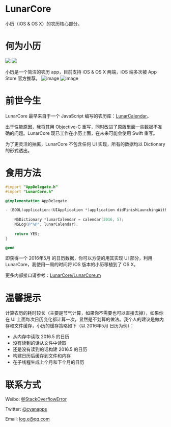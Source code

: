 # LunarCore
小历（iOS & OS X）的农历核心部分。

# 何为小历

<a href="https://itunes.apple.com/app/id1031088612">![](https://cdn.rawgit.com/cyanzhong/LunarCore/master/App_Store.svg)</a>
<a href="https://itunes.apple.com/app/id1114272557">![](https://cdn.rawgit.com/cyanzhong/LunarCore/master/Mac_App_Store.svg)</a>

小历是一个简洁的农历 app，目前支持 iOS & OS X 两端，iOS 端多次被 App Store 官方推荐。
![image](https://github.com/cyanzhong/LunarCore/raw/master/iOS.png)
![image](https://github.com/cyanzhong/LunarCore/raw/master/Mac.png)

# 前世今生
LunarCore 最早来自于一个 JavaScript 编写的农历库：[LunarCalendar](https://github.com/zzyss86/LunarCalendar)。

出于性能原因，我将其用 Objective-C 重写，同时改进了原版里面一些数据不准确的问题。LunarCore 现已工作在小历上面，在未来可能会使用 Swift 重写。

为了更灵活的抽离，LunarCore 不包含任何 UI 实现，所有的数据均以 Dictionary 的形式透出。

# 食用方法
```Objective-C
#import "AppDelegate.h"
#import "LunarCore.h"

@implementation AppDelegate

- (BOOL)application:(UIApplication *)application didFinishLaunchingWithOptions:(NSDictionary *)launchOptions {
    
    NSDictionary *lunarCalendar = calendar(2016, 5);
    NSLog(@"%@", lunarCalendar);
    
    return YES;
}

@end
```

即获得一个 2016年5月 的日历数据，你可以方便的用其实现 UI 部分，利用 LunarCore，我使用一周的时间将 iOS 版本的小历移植到了 OS X。

更多内部接口请参考：[LunarCore/LunarCore.m](https://github.com/cyanzhong/LunarCore/blob/master/LunarCore/LunarCore.m)

# 温馨提示
计算农历的耗时较长（主要是节气计算，如果你不需要也可以直接去掉），如果你在 UI 上面每次日历变化都计算一次，显然是不划算的做法。我个人的建议是做内存和文件缓存，小历的缓存策略如下（以 2016年5月 日历为例）：

- 从内存中读取 2016.5 的日历
- 没有读到的话从文件中读取
- 还是没有读到的话构建 2016.5 的日历
- 构建日历后缓存到文件和内存
- 在子线程生成上个月和下个月的日历

# 联系方式
Weibo: [@StackOverflowError](http://weibo.com/0x00eeee/)

Twitter: [@cyanapps](https://twitter.com/cyanapps)

Email: [log.e@qq.com](mailto:log.e@qq.com)
